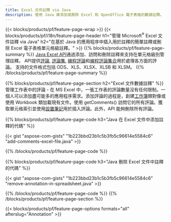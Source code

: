 ```yaml
---
title: Excel 文件註釋 via Java
description: 使用 Java 庫添加或刪除 Excel 和 OpenOffice 電子表格的數據註釋。
---
```

{{< blocks/products/pf/feature-page-wrap >}}
{{< blocks/products/pf/i18n/feature-page-header h1="管理 Microsoft<sup>&reg;</sup> Excel 文件註釋 via Java" h2="在基於 Java 的應用程序中插入用於註釋的簡單註釋或刪除 Excel 電子表格單元格級註釋。" >}}
{{% blocks/products/pf/feature-page-summary %}}
[Java Excel API](/cells/zh-hant/java/)通過添加、訪問和刪除註釋來支持在單元格級別管理註釋。 API提供[評論](https://reference.aspose.com/cells/java/com.aspose.cells/Comment), [評論集](https://reference.aspose.com/cells/java/com.aspose.cells/CommentCollection), [線程評論](https://reference.aspose.com/cells/java/com.aspose.cells/ThreadedComment)和[線程評論集合](https://reference.aspose.com/cells/java/com.aspose.cells/ThreadedCommentCollection)用於處理各方面的評論。
支持的文件格式包括 ODS、XLS、XLSX、XLSB 和 XLSM。
{{% /blocks/products/pf/feature-page-summary %}}

{{% blocks/products/pf/feature-page-section h2="Excel 文件數據註釋" %}}
管理工作表中的評論 - 在 MS Excel 中，一張工作表的評論數量沒有任何限制。一個人可以添加盡可能多的應用程序需求。添加評論的過程是，創建[工作簿](https://reference.aspose.com/cells/java/com.aspose.cells/Workbook)類對像或使用 Workbook 類加載現有文件。使用 getComments() 訪問它的所有評論。獲取單元格索引並使用[設置筆記](https://reference.aspose.com/cells/java/com.aspose.cells/comment#Note)用於插入評論。此外，API 能夠刪除所有評論。

{{% blocks/products/pf/feature-page-code h3="Java 在 Excel 文件中添加註釋的代碼" %}}

{{< gist "aspose-com-gists" "1b223bbd23b1c5b3fb5c96614e5584c6" "add-comments-excel-file.java" >}}

{{% /blocks/products/pf/feature-page-code %}}

{{% blocks/products/pf/feature-page-code h3="Java 刪除 Excel 文件中註釋的代碼" %}}

{{< gist "aspose-com-gists" "1b223bbd23b1c5b3fb5c96614e5584c6" "remove-annotation-in-spreadsheet.java" >}}

{{% /blocks/products/pf/feature-page-code %}}
{{% /blocks/products/pf/feature-page-section %}}

{{< blocks/products/pf/feature-page-options formats="all" afterslug="Annotation" >}}

